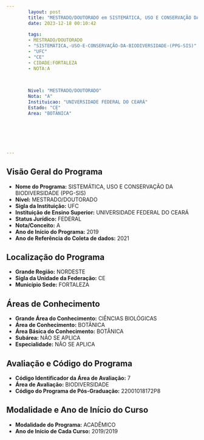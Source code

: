 ```yaml
---
        layout: post
        title: "MESTRADO/DOUTORADO em SISTEMÁTICA, USO E CONSERVAÇÃO DA BIODIVERSIDADE (PPG-SIS) na UFC  "
        date: 2023-12-18 00:10:42
     
        tags:
        - MESTRADO/DOUTORADO
        - "SISTEMÁTICA,-USO-E-CONSERVAÇÃO-DA-BIODIVERSIDADE-(PPG-SIS)"
        - "UFC"
        - "CE"
        - CIDADE:FORTALEZA
        - NOTA:A
        
       

        Nivel: "MESTRADO/DOUTORADO"
        Nota: "A"
        Instituicao: "UNIVERSIDADE FEDERAL DO CEARÁ"
        Estado: "CE"
        Area: "BOTÂNICA"
        
        
        
        
        
        
---
```

## Visão Geral do Programa
- **Nome do Programa:** SISTEMÁTICA, USO E CONSERVAÇÃO DA BIODIVERSIDADE (PPG-SIS)
- **Nível:** MESTRADO/DOUTORADO
- **Sigla da Instituição:** UFC
- **Instituição de Ensino Superior:** UNIVERSIDADE FEDERAL DO CEARÁ
- **Status Jurídico:** FEDERAL
- **Nota/Conceito:** A
- **Ano de Início do Programa:** 2019
- **Ano de Referência do Coleta de dados:** 2021

## Localização do Programa
- **Grande Região:** NORDESTE
- **Sigla da Unidade da Federação:** CE
- **Município Sede:** FORTALEZA

## Áreas de Conhecimento
- **Grande Área do Conhecimento:** CIÊNCIAS BIOLÓGICAS
- **Área de Conhecimento:** BOTÂNICA
- **Área Básica do Conhecimento:** BOTÂNICA
- **Subárea:** NÃO SE APLICA
- **Especialidade:** NÃO SE APLICA

## Avaliação e Código do Programa
- **Código Identificador da Área de Avaliação:** 7
- **Área de Avaliação:** BIODIVERSIDADE
- **Código do Programa de Pós-Graduação:** 22001018172P8


## Modalidade e Ano de Início do Curso
- **Modalidade do Programa:** ACADÊMICO
- **Ano de Início de Cada Curso:** 2019/2019
